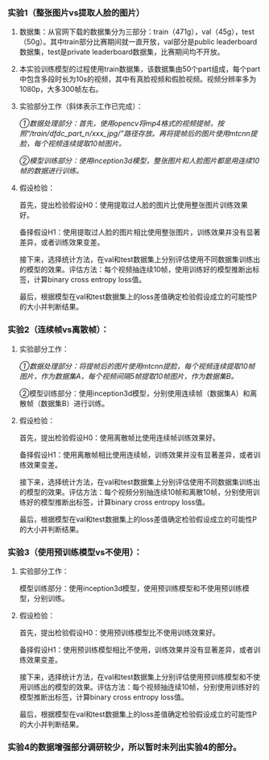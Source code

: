 ### 实验1（整张图片vs提取人脸的图片）

1. 数据集：从官网下载的数据集分为三部分：train（471g），val（45g），test（50g）。其中train部分比赛期间就一直开放，val部分是public leaderboard数据集，test是private leaderboard数据集，比赛期间均不开放。

2. 本实验训练模型的过程使用train数据集，该数据集由50个part组成，每个part中包含多段时长为10s的视频，其中有真脸视频和假脸视频。视频分辨率多为1080p，大多300帧左右。

3. 实验部分工作（斜体表示工作已完成）：

   *①数据处理部分：首先，使用opencv将mp4格式的视频提帧，按照“/train/dfdc_part_n/xxx_jpg/”路径存放。再将提帧后的图片使用mtcnn提脸，每个视频连续提取10帧图片。*

   *②模型训练部分：使用inception3d模型，整张图片和人脸图片都是用连续10帧的数据进行训练。*

4. 假设检验：

   首先，提出检验假设H0：使用提取过人脸的图片比使用整张图片训练效果好。

   备择假设H1：使用提取过人脸的图片相比使用整张图片，训练效果并没有显著差异，或者训练效果变差。

   接下来，选择统计方法，在val和test数据集上分别评估使用不同数据集训练出的模型的效果。评估方法：每个视频抽连续10帧，使用训练好的模型推断出标签，计算binary cross entropy loss值。

   最后，根据模型在val和test数据集上的loss差值确定检验假设成立的可能性P的大小并判断结果。

### 实验2（连续帧vs离散帧）：

1. 实验部分工作：

   *①数据处理部分：将提帧后的图片使用mtcnn提脸，每个视频连续提取10帧图片，作为数据集A，每个视频间隔5帧提取10帧图片，作为数据集B。*

   ②模型训练部分：使用inception3d模型，分别使用连续帧（数据集A）和离散帧（数据集B）进行训练。

2. 假设检验：

   首先，提出检验假设H0：使用离散帧比使用连续帧训练效果好。

   备择假设H1：使用离散帧相比使用连续帧，训练效果并没有显著差异，或者训练效果变差。

   接下来，选择统计方法，在val和test数据集上分别评估使用不同数据集训练出的模型的效果。评估方法：每个视频分别抽连续10帧和离散10帧，分别使用训练好的模型推断出标签，计算binary cross entropy loss值。

   最后，根据模型在val和test数据集上的loss差值确定检验假设成立的可能性P的大小并判断结果。

### 实验3（使用预训练模型vs不使用）：

1. 实验部分工作：

   模型训练部分：使用inception3d模型，使用预训练模型和不使用预训练模型，分别训练。

2. 假设检验：

   首先，提出检验假设H0：使用预训练模型比不使用训练效果好。

   备择假设H1：使用预训练模型相比不使用，训练效果并没有显著差异，或者训练效果变差。

   接下来，选择统计方法，在val和test数据集上分别评估使用预训练模型和不使用训练出的模型的效果。评估方法：每个视频抽连续10帧，分别使用训练好的模型推断出标签，计算binary cross entropy loss值。

   最后，根据模型在val和test数据集上的loss差值确定检验假设成立的可能性P的大小并判断结果。

### 实验4的数据增强部分调研较少，所以暂时未列出实验4的部分。
